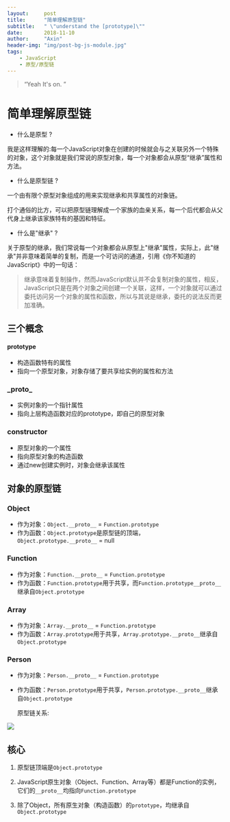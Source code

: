 ```yaml
---
layout:     post
title:      "简单理解原型链"
subtitle:   " \"understand the [prototype]\""
date:       2018-11-10
author:     "Axin"
header-img: "img/post-bg-js-module.jpg"
tags:
    - JavaScript
    - 原型/原型链
---
```


> “Yeah It's on. ”

# 简单理解原型链

- 什么是原型 ?

我是这样理解的:每一个JavaScript对象在创建的时候就会与之关联另外一个特殊的对象，这个对象就是我们常说的原型对象，每一个对象都会从原型“继承”属性和方法。

- 什么是原型链 ?

一个由有限个原型对象组成的用来实现继承和共享属性的对象链。

打个通俗的比方，可以把原型链理解成一个家族的血亲关系，每一个后代都会从父代身上继承该家族特有的基因和特征。

- 什么是"继承" ?

关于原型的继承，我们常说每一个对象都会从原型上"继承"属性，实际上，此"继承"并非意味着简单的复制，而是一个可访问的通道，引用《你不知道的JavaScript》中的一句话：

> 继承意味着复制操作，然而JavaScript默认并不会复制对象的属性，相反，JavaScript只是在两个对象之间创建一个关联，这样，一个对象就可以通过委托访问另一个对象的属性和函数，所以与其说是继承，委托的说法反而更加准确。

## 三个概念

#### prototype

- 构造函数特有的属性
- 指向一个原型对象，对象存储了要共享给实例的属性和方法

### \_proto_

- 实例对象的一个指针属性
- 指向上层构造函数对应的prototype，即自己的原型对象

### constructor

- 原型对象的一个属性
- 指向原型对象的构造函数
- 通过new创建实例时，对象会继承该属性

## 对象的原型链

### Object

- 作为对象：`Object.__proto__` = `Function.prototype`
- 作为函数：`Object.prototype`是原型链的顶端，`Object.prototype.__proto__` = null

### Function

- 作为对象：`Function.__proto__` = `Function.prototype`
- 作为函数：`Function.prototype`用于共享，而`Function.prototype__proto__`继承自`Object.prototype`

### Array

- 作为对象：`Array.__proto__` = `Function.prototype`
- 作为函数：`Array.prototype`用于共享，`Array.prototype.__proto__`继承自`Object.prototype`

### Person

- 作为对象：`Person.__proto__` = `Function.prototype`

- 作为函数：`Person.prototype`用于共享，`Person.prototype.__proto__`继承自`Object.prototype`

  原型链关系:   

![](http://pr4fpy96f.bkt.clouddn.com/3416099297-5c8a69fead850_articlex.png)

## 核心

1. 原型链顶端是`Object.prototype`

2. JavaScript原生对象（Object、Function、Array等）都是Function的实例，它们的`__proto__`均指向`Function.prototype`

3. 除了Object，所有原生对象（构造函数）的`prototype`，均继承自`Object.prototype` 




